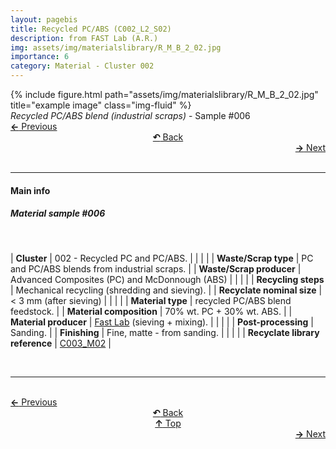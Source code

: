 ```yaml
---
layout: pagebis
title: Recycled PC/ABS (C002_L2_S02)
description: from FAST Lab (A.R.)
img: assets/img/materialslibrary/R_M_B_2_02.jpg
importance: 6
category: Material - Cluster 002
---
```

<div class="row">
    <div class="col-sm mt-3 mt-md-0">
        {% include figure.html path="assets/img/materialslibrary/R_M_B_2_02.jpg" title="example image" class="img-fluid" %}
    </div>
</div>
<div class="caption">
    <i>Recycled PC/ABS blend (industrial scraps)</i> - Sample #006
</div>

<div class="row justify-content-sm-center">
    <div class="col-sm-4 mt-3 mt-md-0" style="text-align:left">
      <a href="/projects/MatLi_C002_L2_S01/" target="_self"><b>←</b> Previous</a>
    </div>
    <div class="col-sm-4 mt-3 mt-md-0" style="text-align:center">
  <a href="/materialslibrary/" target="_self"><b>↶</b> Back</a>
    </div>
    <div class="col-sm-4 mt-3 mt-md-0" style="text-align:right">
        <td align="right"><a href="/projects/MatLi_C002_L2_S03/" target="_self"><b>→</b> Next</a></td>
    </div>
</div>
<br>

<hr>
<h4><b>Main info</b></h4>
<h5>Material sample #006</h5>
<br>

| <b>Cluster</b>       | 002 - Recycled PC and PC/ABS. |
|    |     |
| <b>Waste/Scrap type</b>       |  	PC and PC/ABS blends from industrial scraps.     |
| <b>Waste/Scrap producer</b>    | Advanced Composites (PC) and McDonnough (ABS)     |
|    |     |
| <b>Recycling steps</b>      |  	Mechanical recycling (shredding and sieving).     |
| <b>Recyclate nominal size</b>    | < 3 mm (after sieving)     |
|    |     |
| <b>Material type</b>       | recycled PC/ABS blend feedstock.     |
| <b>Material composition</b>   | 70% wt. PC + 30% wt. ABS.     |
| <b>Material producer</b>    | [Fast Lab](https://www.appropedia.org/FAST) (sieving + mixing).    |
|    |     |
| <b>Post-processing</b>   | Sanding.    |
| <b>Finishing</b>    | Fine, matte - from sanding.   |
|    |     |
| <b>Recyclate library reference</b>    | <a href="/projects/RecLi_C003_M02/" target="_blank">C003_M02</a>     |

<br>
<hr>

<br>
<div class="row justify-content-sm-center">
    <div class="col-sm-3 mt-3 mt-md-0" style="text-align:left">
      <a href="/projects/MatLi_C002_L2_S01/" target="_self"><b>←</b> Previous</a>
      </div>
    <div class="col-sm-3 mt-3 mt-md-0" style="text-align:center">
  <a href="/materialslibrary/" target="_self"><b>↶</b> Back</a>
    </div>
    <div class="col-sm-3 mt-3 mt-md-0" style="text-align:center">
  <a href="#" target="_self"><b>↑</b> Top</a>
    </div>
    <div class="col-sm-3 mt-3 mt-md-0" style="text-align:right">
        <td align="right"><a href="/projects/MatLi_C002_L2_S03/" target="_self"><b>→</b> Next</a></td>
    </div>
</div>
